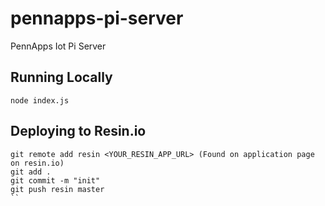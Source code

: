 # pennapps-pi-server
PennApps Iot Pi Server

## Running Locally
```
node index.js
```

## Deploying to Resin.io
```
git remote add resin <YOUR_RESIN_APP_URL> (Found on application page on resin.io)
git add .
git commit -m "init"
git push resin master
``
